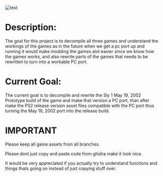 ![test](https://github.com/theclub654/ProjectCane/assets/61169936/4fbeb46a-7deb-4cae-92dc-727e4d36005b)
# Description:
The goal for this project is to decompile all three games and understand the workings of the games as in the future when we get a pc port up and running it would make modding the games alot easier since we know how the games works, and also rewrite parts of the games that needs to be rewritten to turn into a workable PC port.

# Current Goal:
The current goal is to decompile and rewrite the Sly 1 May 19, 2002 Prototype build of the game and make that version a PC port, than after make the PS2 release version asset files compatible with the PC port thus turning the May 19, 2002 port into the release build.

# IMPORTANT
Please keep all game assets from all branches.

Please dont just copy and paste code from ghidra make it look nice.

It would be very appreciated if you actually try to understand functions and things thats going on instead of just copying stuff over.
